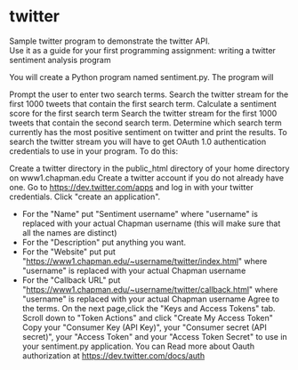 # twitter
Sample twitter program to demonstrate the twitter API.  
Use it as a guide for your first programming assignment: writing a twitter sentiment analysis program

You will create a Python program named sentiment.py.  The program will

Prompt the user to enter two search terms.
Search the twitter stream for the first 1000 tweets that contain the first search term.
Calculate a sentiment score for the first search term
Search the twitter stream for the first 1000 tweets that contain the second search term.
Determine which search term currently has the most positive sentiment on twitter and print the results.
To search the twitter stream you will have to get OAuth 1.0 authentication credentials to use in your program.  To do this:

Create a twitter directory in the public_html directory of your home directory on www1.chapman.edu
Create a twitter account if you do not already have one.
Go to https://dev.twitter.com/apps and log in with your twitter credentials.
Click "create an application".  
- For the "Name" put  "Sentiment username"  where "username" is replaced with your actual Chapman username (this will make sure that all the names are distinct)
-  For the "Description" put anything you want.
-  For the "Website" put  put "https://www1.chapman.edu/~username/twitter/index.html" where "username" is replaced with your actual Chapman username
-  For the "Callback URL" put "https://www1.chapman.edu/~username/twitter/callback.html" where "username" is replaced with your actual Chapman username
Agree to the terms. 
On the next page,click the "Keys and Access Tokens" tab.
Scroll down to "Token Actions" and click "Create My  Access Token"
Copy your "Consumer Key (API Key)",  your "Consumer secret (API secret)", your "Access Token" and your "Access Token Secret" to use in your  sentiment.py application.
You can Read more about Oauth authorization at https://dev.twitter.com/docs/auth
